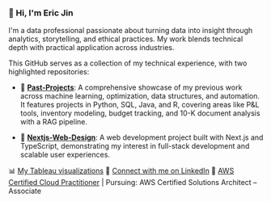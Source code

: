 ### 👋 Hi, I'm Eric Jin

I'm a data professional passionate about turning data into insight through analytics, storytelling, and ethical practices. My work blends technical depth with practical application across industries.

This GitHub serves as a collection of my technical experience, with two highlighted repositories:

- 🔧 **[Past-Projects](https://github.com/ericjin1206/Past-Projects)**: A comprehensive showcase of my previous work across machine learning, optimization, data structures, and automation. It features projects in Python, SQL, Java, and R, covering areas like P&L tools, inventory modeling, budget tracking, and 10-K document analysis with a RAG pipeline.

- 🎨 **[Nextjs-Web-Design](https://github.com/ericjin1206/Nextjs-Web-Design)**: A web development project built with Next.js and TypeScript, demonstrating my interest in full-stack development and scalable user experiences.

📊 [My Tableau visualizations](https://public.tableau.com/app/profile/zhengyao.jin/vizzes)       💼 [Connect with me on LinkedIn](https://linkedin.com/in/zhengyao-jin-2148b7204)
📜 [AWS Certified Cloud Practitioner](https://www.credly.com/badges/40515f20-eec1-4d68-bc58-7434ada8da23/public_url) | Pursuing: AWS Certified Solutions Architect – Associate

